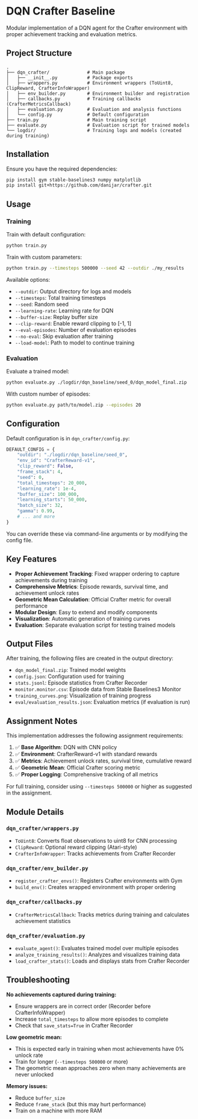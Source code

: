 # DQN Crafter Baseline

Modular implementation of a DQN agent for the Crafter environment with proper achievement tracking and evaluation metrics.

## Project Structure

```
.
├── dqn_crafter/              # Main package
│   ├── __init__.py           # Package exports
│   ├── wrappers.py           # Environment wrappers (ToUint8, ClipReward, CrafterInfoWrapper)
│   ├── env_builder.py        # Environment builder and registration
│   ├── callbacks.py          # Training callbacks (CrafterMetricsCallback)
│   ├── evaluation.py         # Evaluation and analysis functions
│   └── config.py             # Default configuration
├── train.py                  # Main training script
├── evaluate.py               # Evaluation script for trained models
└── logdir/                   # Training logs and models (created during training)
```

## Installation

Ensure you have the required dependencies:

```bash
pip install gym stable-baselines3 numpy matplotlib
pip install git+https://github.com/danijar/crafter.git
```

## Usage

### Training

Train with default configuration:
```bash
python train.py
```

Train with custom parameters:
```bash
python train.py --timesteps 500000 --seed 42 --outdir ./my_results
```

Available options:
- `--outdir`: Output directory for logs and models
- `--timesteps`: Total training timesteps
- `--seed`: Random seed
- `--learning-rate`: Learning rate for DQN
- `--buffer-size`: Replay buffer size
- `--clip-reward`: Enable reward clipping to [-1, 1]
- `--eval-episodes`: Number of evaluation episodes
- `--no-eval`: Skip evaluation after training
- `--load-model`: Path to model to continue training

### Evaluation

Evaluate a trained model:
```bash
python evaluate.py ./logdir/dqn_baseline/seed_0/dqn_model_final.zip
```

With custom number of episodes:
```bash
python evaluate.py path/to/model.zip --episodes 20
```

## Configuration

Default configuration is in `dqn_crafter/config.py`:

```python
DEFAULT_CONFIG = {
    "outdir": "./logdir/dqn_baseline/seed_0",
    "env_id": "CrafterReward-v1",
    "clip_reward": False,
    "frame_stack": 4,
    "seed": 0,
    "total_timesteps": 20_000,
    "learning_rate": 1e-4,
    "buffer_size": 100_000,
    "learning_starts": 50_000,
    "batch_size": 32,
    "gamma": 0.99,
    # ... and more
}
```

You can override these via command-line arguments or by modifying the config file.

## Key Features

- **Proper Achievement Tracking**: Fixed wrapper ordering to capture achievements during training
- **Comprehensive Metrics**: Episode rewards, survival time, and achievement unlock rates
- **Geometric Mean Calculation**: Official Crafter metric for overall performance
- **Modular Design**: Easy to extend and modify components
- **Visualization**: Automatic generation of training curves
- **Evaluation**: Separate evaluation script for testing trained models

## Output Files

After training, the following files are created in the output directory:

- `dqn_model_final.zip`: Trained model weights
- `config.json`: Configuration used for training
- `stats.jsonl`: Episode statistics from Crafter Recorder
- `monitor.monitor.csv`: Episode data from Stable Baselines3 Monitor
- `training_curves.png`: Visualization of training progress
- `eval/evaluation_results.json`: Evaluation metrics (if evaluation is run)

## Assignment Notes

This implementation addresses the following assignment requirements:

1. ✅ **Base Algorithm**: DQN with CNN policy
2. ✅ **Environment**: CrafterReward-v1 with standard rewards
3. ✅ **Metrics**: Achievement unlock rates, survival time, cumulative reward
4. ✅ **Geometric Mean**: Official Crafter scoring metric
5. ✅ **Proper Logging**: Comprehensive tracking of all metrics

For full training, consider using `--timesteps 500000` or higher as suggested in the assignment.

## Module Details

### `dqn_crafter/wrappers.py`
- `ToUint8`: Converts float observations to uint8 for CNN processing
- `ClipReward`: Optional reward clipping (Atari-style)
- `CrafterInfoWrapper`: Tracks achievements from Crafter Recorder

### `dqn_crafter/env_builder.py`
- `register_crafter_envs()`: Registers Crafter environments with Gym
- `build_env()`: Creates wrapped environment with proper ordering

### `dqn_crafter/callbacks.py`
- `CrafterMetricsCallback`: Tracks metrics during training and calculates achievement statistics

### `dqn_crafter/evaluation.py`
- `evaluate_agent()`: Evaluates trained model over multiple episodes
- `analyze_training_results()`: Analyzes and visualizes training data
- `load_crafter_stats()`: Loads and displays stats from Crafter Recorder

## Troubleshooting

**No achievements captured during training:**
- Ensure wrappers are in correct order (Recorder before CrafterInfoWrapper)
- Increase `total_timesteps` to allow more episodes to complete
- Check that `save_stats=True` in Crafter Recorder

**Low geometric mean:**
- This is expected early in training when most achievements have 0% unlock rate
- Train for longer (`--timesteps 500000` or more)
- The geometric mean approaches zero when many achievements are never unlocked

**Memory issues:**
- Reduce `buffer_size` 
- Reduce `frame_stack` (but this may hurt performance)
- Train on a machine with more RAM
